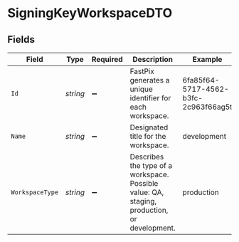 # SigningKeyWorkspaceDTO


## Fields

| Field                                                                                        | Type                                                                                         | Required                                                                                     | Description                                                                                  | Example                                                                                      |
| -------------------------------------------------------------------------------------------- | -------------------------------------------------------------------------------------------- | -------------------------------------------------------------------------------------------- | -------------------------------------------------------------------------------------------- | -------------------------------------------------------------------------------------------- |
| `Id`                                                                                         | *string*                                                                                     | :heavy_minus_sign:                                                                           | FastPix generates a unique identifier for each workspace.                                    | 6fa85f64-5717-4562-b3fc-2c963f66ag5t                                                         |
| `Name`                                                                                       | *string*                                                                                     | :heavy_minus_sign:                                                                           | Designated title for the workspace.                                                          | development                                                                                  |
| `WorkspaceType`                                                                              | *string*                                                                                     | :heavy_minus_sign:                                                                           | Describes the type of a workspace.  Possible value: QA, staging, production, or development. | production                                                                                   |